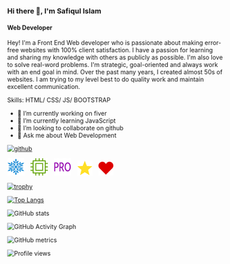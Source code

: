 ### Hi there 👋, I'm Safiqul Islam
#### Web Developer
Hey! I'm a Front End Web developer who is passionate about making error-free websites with 100% client satisfaction. I have a passion for learning and sharing my knowledge with others as publicly as possible. I'm also love to solve real-word problems. I'm strategic, goal-oriented and always work with an end goal in mind. Over the past many years, I created almost 50s of websites. I am trying to my level best to do quality work and maintain excellent communication. 

Skills: HTML/ CSS/ JS/ BOOTSTRAP

- 🔭 I’m currently working on fiver 
- 🌱 I’m currently learning JavaScript 
- 👯 I’m looking to collaborate on github 
- 💬 Ask me about Web Development 


[<img src='https://cdn.jsdelivr.net/npm/simple-icons@3.0.1/icons/github.svg' alt='github' height='40'>](https://github.com/SafiqulWebDeveloper)  

<a href='https://archiveprogram.github.com/'><img src='https://raw.githubusercontent.com/acervenky/animated-github-badges/master/assets/acbadge.gif' width='40' height='40'></a> <a href='https://docs.github.com/en/developers'><img src='https://raw.githubusercontent.com/acervenky/animated-github-badges/master/assets/devbadge.gif' width='40' height='40'></a> <a href='https://github.com/pricing'><img src='https://raw.githubusercontent.com/acervenky/animated-github-badges/master/assets/pro.gif' width='40' height='40'></a> <a href='https://stars.github.com/'><img src='https://raw.githubusercontent.com/acervenky/animated-github-badges/master/assets/starbadge.gif' width='35' height='35'></a> <a href='https://docs.github.com/en/github/supporting-the-open-source-community-with-github-sponsors'><img src='https://raw.githubusercontent.com/acervenky/animated-github-badges/master/assets/sponsorbadge.gif' width='35' height='35'></a> 

[![trophy](https://github-profile-trophy.vercel.app/?username=SafiqulWebDeveloper)](https://github.com/ryo-ma/github-profile-trophy)

[![Top Langs](https://github-readme-stats.vercel.app/api/top-langs/?username=SafiqulWebDeveloper)](https://github.com/anuraghazra/github-readme-stats)

![GitHub stats](https://github-readme-stats.vercel.app/api?username=SafiqulWebDeveloper&show_icons=true&count_private=true)  

![GitHub Activity Graph](https://activity-graph.herokuapp.com/graph?username=SafiqulWebDeveloper)  

![GitHub metrics](https://metrics.lecoq.io/SafiqulWebDeveloper)  

![Profile views](https://gpvc.arturio.dev/SafiqulWebDeveloper)  
